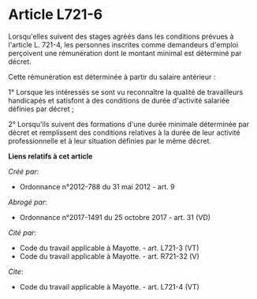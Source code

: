 # Article L721-6

Lorsqu'elles suivent des stages agréés dans les conditions prévues à l'article L. 721-4, les personnes inscrites comme
demandeurs d'emploi perçoivent une rémunération dont le montant minimal est déterminé par décret. 

Cette rémunération est déterminée à partir du salaire antérieur : 

1° Lorsque les intéressés se sont vu reconnaître la qualité de travailleurs handicapés et satisfont à des conditions de durée
d'activité salariée définies par décret ; 

2° Lorsqu'ils suivent des formations d'une durée minimale déterminée par décret et remplissent des conditions relatives à la
durée de leur activité professionnelle et à leur situation définies par le même décret.

**Liens relatifs à cet article**

_Créé par_:

  - Ordonnance n°2012-788 du 31 mai 2012 - art. 9

_Abrogé par_:

  - Ordonnance n°2017-1491 du 25 octobre 2017 - art. 31 (VD)

_Cité par_:

  - Code du travail applicable à Mayotte. - art. L721-3 (VT)
  - Code du travail applicable à Mayotte. - art. R721-32 (V)

_Cite_:

  - Code du travail applicable à Mayotte. - art. L721-4 (VT)
